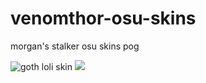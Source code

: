 # venomthor-osu-skins
morgan's stalker osu skins pog 

![goth loli skin](https://www.reddit.com/r/OsuSkins/comments/f6jck3/std_hdsd_gothic_lolita_fever_inspired_by_the/)
![](https://osu.ppy.sh/ss/14517334/4020)

